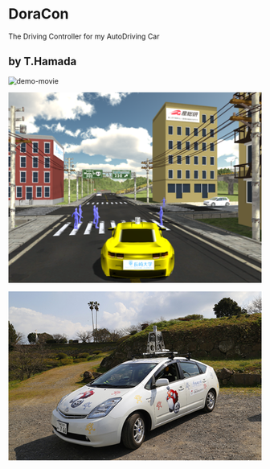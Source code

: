 # DoraCon

The Driving Controller for my AutoDriving Car

by T.Hamada
--------
![demo-movie](/img/demo-movie.gif)

![screenshot1](/img/screenshot1.png)

![NACC-car](/img/NACC-prius-01.jpg)
